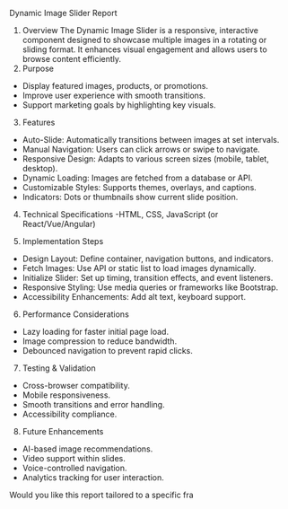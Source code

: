  Dynamic Image Slider Report
1. Overview
The Dynamic Image Slider is a responsive, interactive component designed to showcase multiple images in a rotating or sliding format. It enhances visual engagement and allows users to browse content efficiently.
2. Purpose
- Display featured images, products, or promotions.
- Improve user experience with smooth transitions.
- Support marketing goals by highlighting key visuals.
3. Features
-  Auto-Slide: Automatically transitions between images at set intervals.
-  Manual Navigation: Users can click arrows or swipe to navigate.
-  Responsive Design: Adapts to various screen sizes (mobile, tablet, desktop).
-  Dynamic Loading: Images are fetched from a database or API.
-  Customizable Styles: Supports themes, overlays, and captions.
-  Indicators: Dots or thumbnails show current slide position.
4. Technical Specifications
-HTML, CSS, JavaScript (or React/Vue/Angular)


5. Implementation Steps
- Design Layout: Define container, navigation buttons, and indicators.
- Fetch Images: Use API or static list to load images dynamically.
- Initialize Slider: Set up timing, transition effects, and event listeners.
- Responsive Styling: Use media queries or frameworks like Bootstrap.
- Accessibility Enhancements: Add alt text, keyboard support.
6. Performance Considerations
- Lazy loading for faster initial page load.
- Image compression to reduce bandwidth.
- Debounced navigation to prevent rapid clicks.
7. Testing & Validation
-  Cross-browser compatibility.
-  Mobile responsiveness.
-  Smooth transitions and error handling.
-  Accessibility compliance.
8. Future Enhancements
-  AI-based image recommendations.
-  Video support within slides.
-  Voice-controlled navigation.
-  Analytics tracking for user interaction.

Would you like this report tailored to a specific fra

